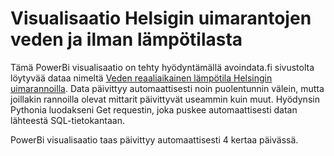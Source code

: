 # Visualisaatio Helsigin uimarantojen veden ja ilman lämpötilasta

Tämä PowerBi visualisaatio on tehty hyödyntämällä avoindata.fi sivustolta löytyvää dataa nimeltä [Veden reaaliaikainen lämpötila Helsingin uimarannoilla](https://www.avoindata.fi/data/fi/dataset/veden-reaaliaikainen-lampotila-helsingin-uimarannoilla). Data päivittyy automaattisesti noin puolentunnin välein, mutta joillakin rannoilla olevat mittarit päivittyvät useammin kuin muut. Hyödynsin Pythonia luodakseni Get requestin, joka puskee automaattisesti datan lähteestä SQL-tietokantaan. 

PowerBi visualisaatio taas päivittyy automaattisesti 4 kertaa päivässä. 

